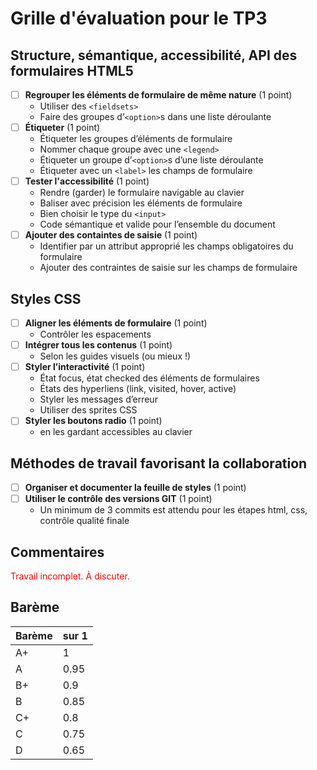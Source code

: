 # Grille d'évaluation pour le TP3
## Structure, sémantique, accessibilité, API des formulaires HTML5
- [ ] __Regrouper les éléments de formulaire de même nature__ (1 point)
    - Utiliser des `<fieldsets>`
    - Faire des groupes d’`<option>`s dans une liste déroulante
- [ ] __Étiqueter__ (1 point)
    - Étiqueter les groupes d’éléments de formulaire
    - Nommer chaque groupe avec une `<legend>`
    - Étiqueter un groupe d’`<option>`s d’une liste déroulante
    - Étiqueter avec un `<label>` les champs de formulaire
- [ ] __Tester l'accessibilité__ (1 point)
    - Rendre (garder) le formulaire navigable au clavier
    - Baliser avec précision les éléments de formulaire
    - Bien choisir le type du `<input>`
    - Code sémantique et valide pour l’ensemble du document
- [ ] __Ajouter des containtes de saisie__ (1 point)
    - Identifier par un attribut approprié les champs obligatoires du formulaire
    - Ajouter des contraintes de saisie sur les champs de formulaire

## Styles CSS
- [ ] __Aligner les éléments de formulaire__ (1 point)
    - Contrôler les espacements
- [ ] __Intégrer tous les contenus__  (1 point)
    - Selon les guides visuels (ou mieux !)
- [ ] __Styler l’interactivité__  (1 point)
    - État focus, état checked des éléments de formulaires
    - États des hyperliens (link, visited, hover, active)
    - Styler les messages d’erreur
    - Utiliser des sprites CSS
- [ ] __Styler les boutons radio__  (1 point)
    - en les gardant accessibles au clavier

## Méthodes de travail favorisant la collaboration
- [ ] __Organiser et documenter la feuille de styles__  (1 point)
- [ ] __Utiliser le contrôle des versions GIT__  (1 point)
    - Un minimum de 3 commits est attendu pour les étapes html, css, contrôle qualité finale



## Commentaires
<span style='color:red'> 
Travail incomplet. À discuter.
</span>

## Barème
| Barème | sur 1 |
|--------|-------|
| A+     | 1     |
| A      | 0.95  |
| B+     | 0.9   |
| B      | 0.85  |
| C+     | 0.8   |
| C      | 0.75  |
| D      | 0.65  |
